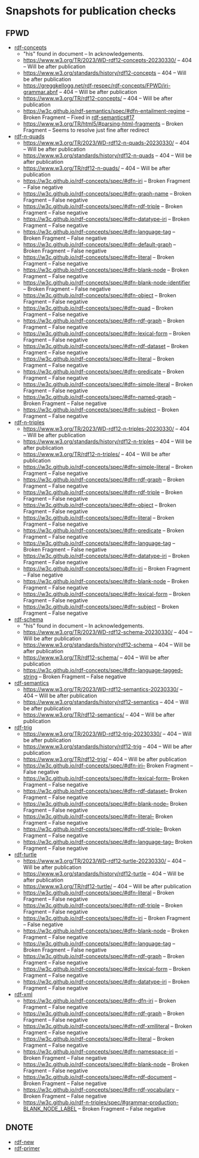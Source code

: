 # Snapshots for publication checks

## FPWD

* [rdf-concepts](rdf-concepts/FPWD/Overview.html)
    * "his" found in document – In acknowledgements.
    * https://www.w3.org/TR/2023/WD-rdf12-concepts-20230330/ – 404 – Will be after publication
    * https://www.w3.org/standards/history/rdf12-concepts – 404 – Will be after publication
    * https://greggkellogg.net/rdf-respec/rdf-concepts/FPWD/iri-grammar.abnf – 404 – Will be after publication
    * https://www.w3.org/TR/rdf12-concepts/ – 404 – Will be after publication
    * https://w3c.github.io/rdf-semantics/spec/#dfn-entailment-regime – Broken Fragment – Fixed in [rdf-semantics#17](https://github.com/w3c/rdf-semantics/pull/17)
    * https://www.w3.org/TR/html5/#parsing-html-fragments – Broken Fragment – Seems to resolve just fine after redirect
* [rdf-n-quads](rdf-n-quads/FPWD/Overview.html)
  * https://www.w3.org/TR/2023/WD-rdf12-n-quads-20230330/ – 404 – Will be after publication
  * https://www.w3.org/standards/history/rdf12-n-quads – 404 – Will be after publication
  * https://www.w3.org/TR/rdf12-n-quads/ – 404 – Will be after publication
  * https://w3c.github.io/rdf-concepts/spec/#dfn-iri  – Broken Fragment – False negative
  * https://w3c.github.io/rdf-concepts/spec/#dfn-graph-name – Broken Fragment – False negative
  * https://w3c.github.io/rdf-concepts/spec/#dfn-rdf-triple – Broken Fragment – False negative
  * https://w3c.github.io/rdf-concepts/spec/#dfn-datatype-iri – Broken Fragment – False negative
  * https://w3c.github.io/rdf-concepts/spec/#dfn-language-tag – Broken Fragment – False negative
  * https://w3c.github.io/rdf-concepts/spec/#dfn-default-graph – Broken Fragment – False negative
  * https://w3c.github.io/rdf-concepts/spec/#dfn-literal – Broken Fragment – False negative
  * https://w3c.github.io/rdf-concepts/spec/#dfn-blank-node – Broken Fragment – False negative
  * https://w3c.github.io/rdf-concepts/spec/#dfn-blank-node-identifier – Broken Fragment – False negative
  * https://w3c.github.io/rdf-concepts/spec/#dfn-object – Broken Fragment – False negative
  * https://w3c.github.io/rdf-concepts/spec/#dfn-quad – Broken Fragment – False negative
  * https://w3c.github.io/rdf-concepts/spec/#dfn-rdf-graph – Broken Fragment – False negative
  * https://w3c.github.io/rdf-concepts/spec/#dfn-lexical-form – Broken Fragment – False negative
  * https://w3c.github.io/rdf-concepts/spec/#dfn-rdf-dataset – Broken Fragment – False negative
  * https://w3c.github.io/rdf-concepts/spec/#dfn-literal – Broken Fragment – False negative
  * https://w3c.github.io/rdf-concepts/spec/#dfn-predicate – Broken Fragment – False negative
  * https://w3c.github.io/rdf-concepts/spec/#dfn-simple-literal – Broken Fragment – False negative
  * https://w3c.github.io/rdf-concepts/spec/#dfn-named-graph – Broken Fragment – False negative
  * https://w3c.github.io/rdf-concepts/spec/#dfn-subject – Broken Fragment – False negative
* [rdf-n-triples](rdf-n-triples/FPWD/Overview.html)
  * https://www.w3.org/TR/2023/WD-rdf12-n-triples-20230330/ – 404 – Will be after publication
  * https://www.w3.org/standards/history/rdf12-n-triples – 404 – Will be after publication
  * https://www.w3.org/TR/rdf12-n-triples/ – 404 – Will be after publication
  * https://w3c.github.io/rdf-concepts/spec/#dfn-simple-literal – Broken Fragment – False negative
  * https://w3c.github.io/rdf-concepts/spec/#dfn-rdf-graph – Broken Fragment – False negative
  * https://w3c.github.io/rdf-concepts/spec/#dfn-rdf-triple – Broken Fragment – False negative
  * https://w3c.github.io/rdf-concepts/spec/#dfn-object – Broken Fragment – False negative
  * https://w3c.github.io/rdf-concepts/spec/#dfn-literal – Broken Fragment – False negative
  * https://w3c.github.io/rdf-concepts/spec/#dfn-predicate – Broken Fragment – False negative
  * https://w3c.github.io/rdf-concepts/spec/#dfn-language-tag – Broken Fragment – False negative
  * https://w3c.github.io/rdf-concepts/spec/#dfn-datatype-iri – Broken Fragment – False negative
  * https://w3c.github.io/rdf-concepts/spec/#dfn-iri – Broken Fragment – False negative
  * https://w3c.github.io/rdf-concepts/spec/#dfn-blank-node – Broken Fragment – False negative
  * https://w3c.github.io/rdf-concepts/spec/#dfn-lexical-form – Broken Fragment – False negative
  * https://w3c.github.io/rdf-concepts/spec/#dfn-subject – Broken Fragment – False negative
* [rdf-schema](rdf-schema/FPWD/Overview.html)
  * "his" found in document – In acknowledgements.
  * https://www.w3.org/TR/2023/WD-rdf12-schema-20230330/ – 404 – Will be after publication
  * https://www.w3.org/standards/history/rdf12-schema – 404 – Will be after publication
  * https://www.w3.org/TR/rdf12-schema/ – 404 – Will be after publication
  * https://w3c.github.io/rdf-concepts/spec/#dfn-language-tagged-string – Broken Fragment – False negative
* [rdf-semantics](rdf-semantics/FPWD/Overview.html)
  * https://www.w3.org/TR/2023/WD-rdf12-semantics-20230330/ – 404 – Will be after publication
  * https://www.w3.org/standards/history/rdf12-semantics – 404 – Will be after publication
  * https://www.w3.org/TR/rdf12-semantics/ – 404 – Will be after publication
* [rdf-trig](rdf-trig/FPWD/Overview.html)
  * https://www.w3.org/TR/2023/WD-rdf12-trig-20230330/ – 404 – Will be after publication
  * https://www.w3.org/standards/history/rdf12-trig – 404 – Will be after publication
  * https://www.w3.org/TR/rdf12-trig/ – 404 – Will be after publication
  * https://w3c.github.io/rdf-concepts/spec/#dfn-iri– Broken Fragment – False negative
  * https://w3c.github.io/rdf-concepts/spec/#dfn-lexical-form– Broken Fragment – False negative
  * https://w3c.github.io/rdf-concepts/spec/#dfn-rdf-dataset– Broken Fragment – False negative
  * https://w3c.github.io/rdf-concepts/spec/#dfn-blank-node– Broken Fragment – False negative
  * https://w3c.github.io/rdf-concepts/spec/#dfn-literal– Broken Fragment – False negative
  * https://w3c.github.io/rdf-concepts/spec/#dfn-rdf-triple– Broken Fragment – False negative
  * https://w3c.github.io/rdf-concepts/spec/#dfn-language-tag– Broken Fragment – False negative
* [rdf-turtle](rdf-turtle/FPWD/Overview.html)
  * https://www.w3.org/TR/2023/WD-rdf12-turtle-20230330/ – 404 – Will be after publication
  * https://www.w3.org/standards/history/rdf12-turtle – 404 – Will be after publication
  * https://www.w3.org/TR/rdf12-turtle/ – 404 – Will be after publication
  * https://w3c.github.io/rdf-concepts/spec/#dfn-literal – Broken Fragment – False negative
  * https://w3c.github.io/rdf-concepts/spec/#dfn-rdf-triple – Broken Fragment – False negative
  * https://w3c.github.io/rdf-concepts/spec/#dfn-iri – Broken Fragment – False negative
  * https://w3c.github.io/rdf-concepts/spec/#dfn-blank-node – Broken Fragment – False negative
  * https://w3c.github.io/rdf-concepts/spec/#dfn-language-tag – Broken Fragment – False negative
  * https://w3c.github.io/rdf-concepts/spec/#dfn-rdf-graph – Broken Fragment – False negative
  * https://w3c.github.io/rdf-concepts/spec/#dfn-lexical-form – Broken Fragment – False negative
  * https://w3c.github.io/rdf-concepts/spec/#dfn-datatype-iri – Broken Fragment – False negative
* [rdf-xml](rdf-xml/FPWD/Overview.html)
  * https://w3c.github.io/rdf-concepts/spec/#dfn-dfn-iri – Broken Fragment – False negative
  * https://w3c.github.io/rdf-concepts/spec/#dfn-rdf-graph – Broken Fragment – False negative
  * https://w3c.github.io/rdf-concepts/spec/#dfn-rdf-xmlliteral – Broken Fragment – False negative
  * https://w3c.github.io/rdf-concepts/spec/#dfn-literal – Broken Fragment – False negative
  * https://w3c.github.io/rdf-concepts/spec/#dfn-namespace-iri – Broken Fragment – False negative
  * https://w3c.github.io/rdf-concepts/spec/#dfn-blank-node – Broken Fragment – False negative
  * https://w3c.github.io/rdf-concepts/spec/#dfn-rdf-document – Broken Fragment – False negative
  * https://w3c.github.io/rdf-concepts/spec/#dfn-rdf-vocabulary – Broken Fragment – False negative
  * https://w3c.github.io/rdf-n-triples/spec/#grammar-production-BLANK_NODE_LABEL – Broken Fragment – False negative

## DNOTE

* [rdf-new](rdf-new/DNOTE/Overview.html)
* [rdf-primer](rdf-primer/DNOTE/Overview.html)
